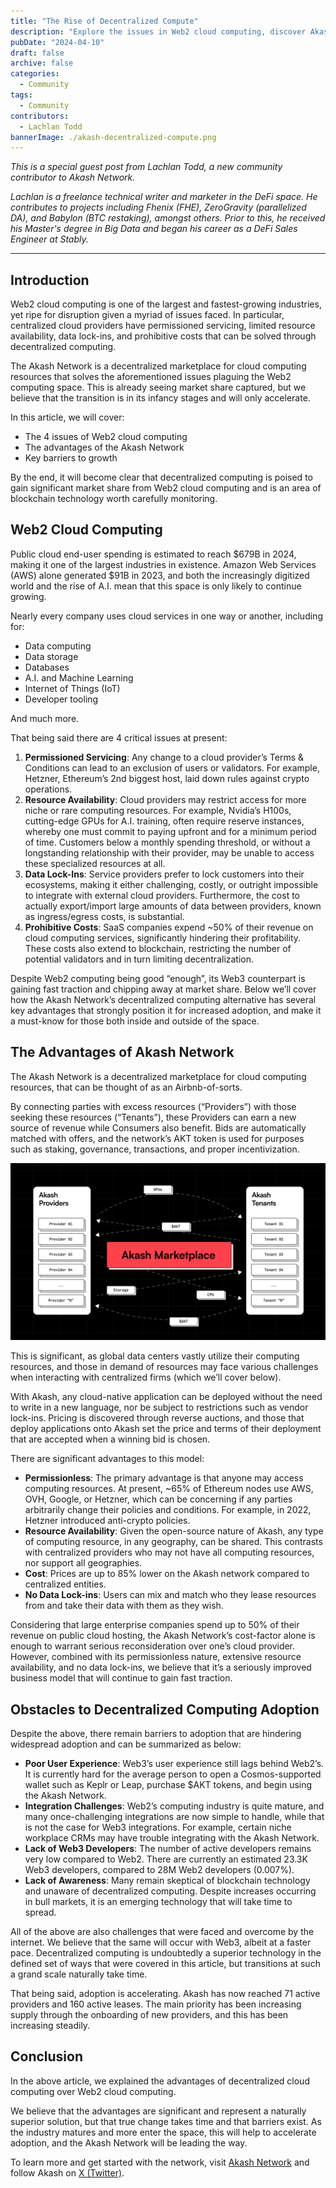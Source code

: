 ```yaml
---
title: "The Rise of Decentralized Compute"
description: "Explore the issues in Web2 cloud computing, discover Akash Network's decentralized solution, and learn about adoption barriers in the evolving tech space."
pubDate: "2024-04-10"
draft: false
archive: false
categories:
  - Community
tags:
  - Community
contributors:
  - Lachlan Todd
bannerImage: ./akash-decentralized-compute.png
---
```


*This is a special guest post from Lachlan Todd, a new community contributor to Akash Network.*

*Lachlan is a freelance technical writer and marketer in the DeFi space. He contributes to projects including Fhenix (FHE), ZeroGravity (parallelized DA), and Babylon (BTC restaking), amongst others. Prior to this, he received his Master's degree in Big Data and began his career as a DeFi Sales Engineer at Stably.*

---

## Introduction

Web2 cloud computing is one of the largest and fastest-growing industries, yet ripe for disruption given a myriad of issues faced. In particular, centralized cloud providers have permissioned servicing, limited resource availability, data lock-ins, and prohibitive costs that can be solved through decentralized computing.

The Akash Network is a decentralized marketplace for cloud computing resources that solves the aforementioned issues plaguing the Web2 computing space. This is already seeing market share captured, but we believe that the transition is in its infancy stages and will only accelerate.

In this article, we will cover:
- The 4 issues of Web2 cloud computing
- The advantages of the Akash Network
- Key barriers to growth

By the end, it will become clear that decentralized computing is poised to gain significant market share from Web2 cloud computing and is an area of blockchain technology worth carefully monitoring.

## Web2 Cloud Computing

Public cloud end-user spending is estimated to reach $679B in 2024, making it one of the largest industries in existence. Amazon Web Services (AWS) alone generated $91B in 2023, and both the increasingly digitized world and the rise of A.I. mean that this space is only likely to continue growing.

Nearly every company uses cloud services in one way or another, including for:
- Data computing
- Data storage
- Databases
- A.I. and Machine Learning
- Internet of Things (IoT)
- Developer tooling

And much more.

That being said there are 4 critical issues at present:

1. **Permissioned Servicing**: Any change to a cloud provider’s Terms & Conditions can lead to an exclusion of users or validators. For example, Hetzner, Ethereum’s 2nd biggest host, laid down rules against crypto operations.
2. **Resource Availability**: Cloud providers may restrict access for more niche or rare computing resources. For example, Nvidia’s H100s, cutting-edge GPUs for A.I. training, often require reserve instances, whereby one must commit to paying upfront and for a minimum period of time. Customers below a monthly spending threshold, or without a longstanding relationship with their provider, may be unable to access these specialized resources at all.
3. **Data Lock-Ins**: Service providers prefer to lock customers into their ecosystems, making it either challenging, costly, or outright impossible to integrate with external cloud providers. Furthermore, the cost to actually export/import large amounts of data between providers, known as ingress/egress costs, is substantial.
4. **Prohibitive Costs**: SaaS companies expend ~50% of their revenue on cloud computing services, significantly hindering their profitability. These costs also extend to blockchain, restricting the number of potential validators and in turn limiting decentralization.

Despite Web2 computing being good “enough”, its Web3 counterpart is gaining fast traction and chipping away at market share. Below we’ll cover how the Akash Network’s decentralized computing alternative has several key advantages that strongly position it for increased adoption, and make it a must-know for those both inside and outside of the space.

## The Advantages of Akash Network

The Akash Network is a decentralized marketplace for cloud computing resources, that can be thought of as an Airbnb-of-sorts.

By connecting parties with excess resources (“Providers”) with those seeking these resources (“Tenants”), these Providers can earn a new source of revenue while Consumers also benefit. Bids are automatically matched with offers, and the network’s AKT token is used for purposes such as staking, governance, transactions, and proper incentivization.

![akash-marketplace](./akash-marketplace.png)

This is significant, as global data centers vastly utilize their computing resources, and those in demand of resources may face various challenges when interacting with centralized firms (which we’ll cover below).

With Akash, any cloud-native application can be deployed without the need to write in a new language, nor be subject to restrictions such as vendor lock-ins. Pricing is discovered through reverse auctions, and those that deploy applications onto Akash set the price and terms of their deployment that are accepted when a winning bid is chosen.

There are significant advantages to this model:

- **Permissionless**: The primary advantage is that anyone may access computing resources. At present, ~65% of Ethereum nodes use AWS, OVH, Google, or Hetzner, which can be concerning if any parties arbitrarily change their policies and conditions. For example, in 2022, Hetzner introduced anti-crypto policies.
- **Resource Availability**: Given the open-source nature of Akash, any type of computing resource, in any geography, can be shared. This contrasts with centralized providers who may not have all computing resources, nor support all geographies.
- **Cost**: Prices are up to 85% lower on the Akash network compared to centralized entities.
- **No Data Lock-ins**: Users can mix and match who they lease resources from and take their data with them as they wish.

Considering that large enterprise companies spend up to 50% of their revenue on public cloud hosting, the Akash Network’s cost-factor alone is enough to warrant serious reconsideration over one’s cloud provider. However, combined with its permissionless nature, extensive resource availability, and no data lock-ins, we believe that it’s a seriously improved business model that will continue to gain fast traction.

## Obstacles to Decentralized Computing Adoption

Despite the above, there remain barriers to adoption that are hindering widespread adoption and can be summarized as below:
- **Poor User Experience**: Web3’s user experience still lags behind Web2’s. It is currently hard for the average person to open a Cosmos-supported wallet such as Keplr or Leap, purchase $AKT tokens, and begin using the Akash Network.
- **Integration Challenges**: Web2’s computing industry is quite mature, and many once-challenging integrations are now simple to handle, while that is not the case for Web3 integrations. For example, certain niche workplace CRMs may have trouble integrating with the Akash Network.
- **Lack of Web3 Developers**: The number of active developers remains very low compared to Web2. There are currently an estimated 23.3K Web3 developers, compared to 28M Web2 developers (0.007%).
- **Lack of Awareness**: Many remain skeptical of blockchain technology and unaware of decentralized computing. Despite increases occurring in bull markets, it is an emerging technology that will take time to spread.

All of the above are also challenges that were faced and overcome by the internet. We believe that the same will occur with Web3, albeit at a faster pace. Decentralized computing is undoubtedly a superior technology in the defined set of ways that were covered in this article, but transitions at such a grand scale naturally take time.

That being said, adoption is accelerating. Akash has now reached 71 active providers and 160 active leases. The main priority has been increasing supply through the onboarding of new providers, and this has been increasing steadily.

## Conclusion

In the above article, we explained the advantages of decentralized cloud computing over Web2 cloud computing.

We believe that the advantages are significant and represent a naturally superior solution, but that true change takes time and that barriers exist. As the industry matures and more enter the space, this will help to accelerate adoption, and the Akash Network will be leading the way. 

To learn more and get started with the network, visit [Akash Network](https://akash.network/) and follow Akash on [X (Twitter)](https://twitter.com/akashnet_).

